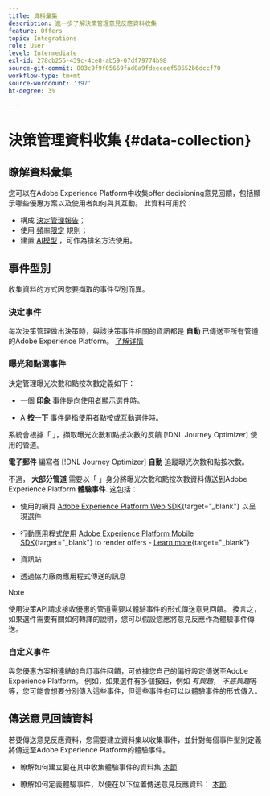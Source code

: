 ```yaml
---
title: 資料彙集
description: 進一步了解決策管理意見反應資料收集
feature: Offers
topic: Integrations
role: User
level: Intermediate
exl-id: 278cb255-439c-4ce8-ab59-07df79774b98
source-git-commit: 803c9f9f05669fad0a9fdeeceef58652b6dccf70
workflow-type: tm+mt
source-wordcount: '397'
ht-degree: 3%

---
```


# 決策管理資料收集 {#data-collection}

## 瞭解資料彙集

您可以在Adobe Experience Platform中收集offer decisioning意見回饋，包括顯示哪些優惠方案以及使用者如何與其互動。 此資料可用於：
* 構成 [決定管理報告](../reports/get-started-events.md)；
* 使用 [頻率限定](../offer-library/add-constraints.md#capping) 規則；
* 建置 [AI模型](../ranking/create-ranking-strategies.md) ，可作為排名方法使用。

## 事件型別

收集資料的方式因您要擷取的事件型別而異。

### 決定事件

每次決策管理做出決策時，與該決策事件相關的資訊都是 **自動** 已傳送至所有管道的Adobe Experience Platform。 [了解详情](../reports/get-started-events.md)

### 曝光和點選事件

決定管理曝光次數和點按次數定義如下：

* 一個 **印象** 事件是向使用者顯示選件時。

* A **按一下** 事件是指使用者點按或互動選件時。

系統會根據「 」，擷取曝光次數和點按次數的反饋 [!DNL Journey Optimizer] 使用的管道。

**電子郵件** 編寫者 [!DNL Journey Optimizer] **自動** 追蹤曝光次數和點按次數。

不過， **大部分管道** 需要以「 」身分將曝光次數和點按次數資料傳送到Adobe Experience Platform **體驗事件**. 这包括：

* 使用的網頁 [Adobe Experience Platform Web SDK](https://experienceleague.adobe.com/docs/experience-platform/edge/home.html?lang=zh-Hans){target="_blank"} 以呈現選件

* 行動應用程式使用 [Adobe Experience Platform Mobile SDK](https://experienceleague.adobe.com/docs/platform-learn/data-collection/mobile-sdk/overview.html){target="_blank"} to render offers - [Learn more](https://developer.adobe.com/client-sdks/documentation/adobe-journey-optimizer-decisioning/#ab-sj-tracking-servers){target="_blank"}
* 資訊站
* 透過協力廠商應用程式傳送的訊息
   <!--Mobile push notifications authored by [!DNL Journey Optimizer] - [Learn more](https://developer.adobe.com/client-sdks/documentation/adobe-journey-optimizer/api-reference/#handlenotificationresponse){target="_blank"}-->

>[!NOTE]
>
>使用決策API請求接收優惠的管道需要以體驗事件的形式傳送意見回饋。 換言之，如果選件需要有關如何轉譯的說明，您可以假設您應將意見反應作為體驗事件傳送。

### 自定义事件

與您優惠方案相連結的自訂事件回饋，可依據您自己的偏好設定傳送至Adobe Experience Platform。 例如，如果選件有多個按鈕，例如 *有興趣*， *不感興趣*&#x200B;等等，您可能會想要分別傳入這些事件，但這些事件也可以以體驗事件的形式傳入。

## 傳送意見回饋資料

若要傳送意見反應資料，您需要建立資料集以收集事件，並針對每個事件型別定義將傳送至Adobe Experience Platform的體驗事件。

* 瞭解如何建立要在其中收集體驗事件的資料集 [本節](create-dataset.md).

* 瞭解如何定義體驗事件，以便在以下位置傳送意見反應資料： [本節](schema-requirement.md).
